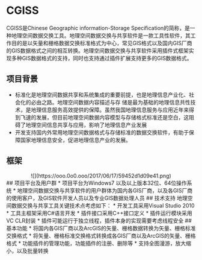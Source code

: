 # CGISS
CGISS是Chinese Geographic information-Storage Specification的简称，是一种地理空间数据交换工具。地理空间数据交换与共享软件是一款工具性软件，其工作目的是以矢量和栅格数据交换标准格式为中心，常见GIS格式以及国内GIS厂商的GIS数据格式之间的相互转换。地理空间数据交换与共享软件采用插件式框架实现多种GIS数据格式的支持，同时也支持通过插件扩展支持更多的GIS数据格式。
## 项目背景
* 标准化是地理空间数据共享和系统集成的重要前提，也是地理信息产业化、社会化的必由之路。地理空间数据内容描述与存 储是最为基础的地理信息共性技术，是地理信息服务高效提供的保障。虽然我国地理信息服务与应用近年来得到飞速的发展，但目前地理空间数据内容模型与存储格式标准还是空白，这阻碍了地理空间信息共享与应用，影响了地理信息产业发展
* 开发支持国内外常用地理空间数据格式与存储标准的数据交换软件，有助于保障国家地理信息安全，促进地理信息产业的发展。
## 框架

<center>
![](https://ooo.0o0.ooo/2017/06/17/59452d1d09e41.png)
</center>
## 项目平台及用户群
* 项目平台为Windows7 以及以上版本32位、64位操作系统
* 地理空间数据交换与共享软件的用户群体为国内各GIS厂商，以及各GIS厂商的使用客户，及GIS软件开发人员以及专业GIS数据处理人员
## 技术支持
地理空间数据交换与共享工具关键技术点考虑如下：
* 开发工具采用Visual Studio 2010
* 工具主框架采用C#语言开发
* 插件接口采用C++接口定义
* 插件运行模块采用VC CLR封装
* 插件可能运行于独立线程，插件本身的实现需要考虑线程安全
## 基本功能
* 将国内各GIS厂商以及ArcGIS的矢量、栅格数据转换为矢量、栅格标准交换格式
* 将矢量、栅格标准交换格式转换成各GIS厂商以及ArcGIS的矢量、栅格格式
* 功能插件的管理功能，功能插件的注册、删除等
* 支持全图漫游，放大缩小，以及批量转换


